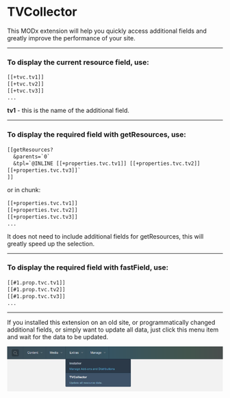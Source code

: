 # TVCollector

This MODx extension will help you quickly access additional fields and greatly improve the performance of your site.


---


### To display the current resource field, use:
```
[[+tvc.tv1]]
[[+tvc.tv2]]
[[+tvc.tv3]]
...
```

**tv1** - this is the name of the additional field.


---


### To display the required field with getResources, use:
```
[[getResources?
  &parents=`0`
  &tpl=`@INLINE [[+properties.tvc.tv1]] [[+properties.tvc.tv2]] [[+properties.tvc.tv3]]`
]]
```

or in chunk:
```
[[+properties.tvc.tv1]]
[[+properties.tvc.tv2]]
[[+properties.tvc.tv3]]
...
```
It does not need to include additional fields for getResources, this will greatly speed up the selection.


---


### To display the required field with fastField, use:
```
[[#1.prop.tvc.tv1]]
[[#1.prop.tvc.tv2]]
[[#1.prop.tvc.tv3]]
...
```


---


If you installed this extension on an old site, or programmatically changed additional fields, or simply want to update all data, just click this menu item and wait for the data to be updated.

![screenshot](screenshots/img-1.png)
